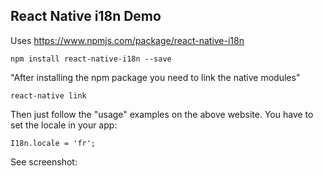 ## React Native i18n Demo

Uses https://www.npmjs.com/package/react-native-i18n

```
npm install react-native-i18n --save
```

"After installing the npm package you need to link the native modules"

```
react-native link
```

Then just follow the "usage" examples on the above website. You have to set the locale in your app:

```
I18n.locale = 'fr';
```

See screenshot:
